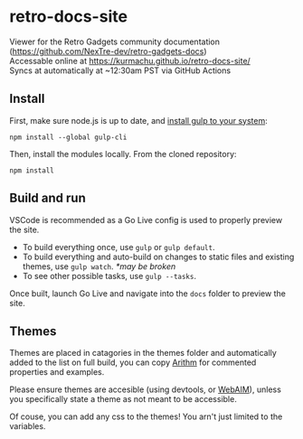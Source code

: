 # retro-docs-site
Viewer for the Retro Gadgets community documentation (https://github.com/NexTre-dev/retro-gadgets-docs)  
Accessable online at https://kurmachu.github.io/retro-docs-site/  
Syncs at automatically at ~12:30am PST via GitHub Actions

## Install
First, make sure node.js is up to date, and [install gulp to your system](https://gulpjs.com/docs/en/getting-started/quick-start):
```shell
npm install --global gulp-cli
```
Then, install the modules locally. From the cloned repository:
```shell
npm install
```
## Build and run
VSCode is recommended as a Go Live config is used to properly preview the site.
 - To build everything once, use `gulp` or `gulp default`.
 - To build everything and auto-build on changes to static files and existing themes, use `gulp watch`. *\*may be broken*
 - To see other possible tasks, use `gulp --tasks`.

Once built, launch Go Live and navigate into the `docs` folder to preview the site.

## Themes
Themes are placed in catagories in the themes folder and automatically added to the list on full build, you can copy [Arithm](https://github.com/kurmachu/retro-docs-site/blob/master/themes/default/arithm.css) for commented properties and examples.

Please ensure themes are accesible (using devtools, or [WebAIM](https://webaim.org/resources/contrastchecker/)), unless you specifically state a theme as not meant to be accessible.

Of couse, you can add any css to the themes! You arn't just limited to the variables.
